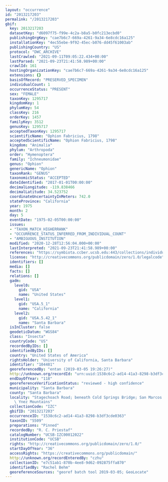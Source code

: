 ```yaml
---
layout: "occurrence"
id: "2013217203"
permalink: "/2013217203"
gbif:
  key: 2013217203
  datasetKey: "d6097f75-f99e-4c2a-b8a5-b0fc213ecbd0"
  publishingOrgKey: "cae7b6c7-669a-4261-9a34-6e8cdc16a125"
  installationKey: "4ec55ebe-9f92-45ec-b076-dd45f61003ab"
  publishingCountry: "US"
  protocol: "DWC_ARCHIVE"
  lastCrawled: "2021-09-11T09:05:22.434+00:00"
  lastParsed: "2021-09-23T21:41:58.989+00:00"
  crawlId: 161
  hostingOrganizationKey: "cae7b6c7-669a-4261-9a34-6e8cdc16a125"
  extensions: {}
  basisOfRecord: "PRESERVED_SPECIMEN"
  individualCount: 1
  occurrenceStatus: "PRESENT"
  sex: "FEMALE"
  taxonKey: 1295717
  kingdomKey: 1
  phylumKey: 54
  classKey: 216
  orderKey: 1457
  familyKey: 3512
  genusKey: 1295717
  acceptedTaxonKey: 1295717
  scientificName: "Ophion Fabricius, 1798"
  acceptedScientificName: "Ophion Fabricius, 1798"
  kingdom: "Animalia"
  phylum: "Arthropoda"
  order: "Hymenoptera"
  family: "Ichneumonidae"
  genus: "Ophion"
  genericName: "Ophion"
  taxonRank: "GENUS"
  taxonomicStatus: "ACCEPTED"
  dateIdentified: "2017-01-01T00:00:00"
  decimalLongitude: -119.838466
  decimalLatitude: 34.523752
  coordinateUncertaintyInMeters: 742.0
  stateProvince: "California"
  year: 1975
  month: 2
  day: 5
  eventDate: "1975-02-05T00:00:00"
  issues:
  - "TAXON_MATCH_HIGHERRANK"
  - "OCCURRENCE_STATUS_INFERRED_FROM_INDIVIDUAL_COUNT"
  - "AMBIGUOUS_INSTITUTION"
  modified: "2020-12-28T12:56:04.000+00:00"
  lastInterpreted: "2021-09-23T21:41:58.989+00:00"
  references: "https://symbiota.ccber.ucsb.edu:443/collections/individual/index.php?occid=104481"
  license: "http://creativecommons.org/publicdomain/zero/1.0/legalcode"
  identifiers: []
  media: []
  facts: []
  relations: []
  gadm:
    level0:
      gid: "USA"
      name: "United States"
    level1:
      gid: "USA.5_1"
      name: "California"
    level2:
      gid: "USA.5.42_1"
      name: "Santa Barbara"
  isInCluster: false
  geodeticDatum: "WGS84"
  class: "Insecta"
  countryCode: "US"
  recordedByIDs: []
  identifiedByIDs: []
  country: "United States of America"
  rightsHolder: "University of California, Santa Barbara"
  identifier: "104481"
  georeferencedBy: "entan (2019-03-05 19:26:27)"
  http://unknown.org/recordId: "urn:uuid:1538c6c2-ad14-41a3-8298-b3df3cde0363"
  endDayOfYear: "118"
  georeferenceVerificationStatus: "reviewed - high confidence"
  municipality: "Santa Barbara"
  county: "Santa Barbara"
  locality: "Stagechoach Road; beneath Cold Springs Bridge; San Marcos Pass; Sana\
    \ Ynez Mountains"
  collectionCode: "IZC"
  gbifID: "2013217203"
  occurrenceID: "1538c6c2-ad14-41a3-8298-b3df3cde0363"
  taxonID: "5509"
  preparations: "Pinned"
  recordedBy: "R. C. Priestaf"
  catalogNumber: "UCSB-IZC00012022"
  institutionCode: "UCSB"
  rights: "http://creativecommons.org/publicdomain/zero/1.0/"
  startDayOfYear: "36"
  accessRights: "https://creativecommons.org/publicdomain/"
  http://unknown.org/recordEnteredBy: "czhu"
  collectionID: "e7c51ab1-870b-4ee8-9d62-092875ffa870"
  identifiedBy: "Rachel Behm"
  georeferenceSources: "georef batch tool 2019-03-05; GeoLocate"
---
```

